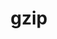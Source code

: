 ---
title: "gzip"
layout: cache
categories: [package, develop]
meta: {"compilers": ["apple-clang@16.0.0", "gcc@10.5.0", "gcc@11.4.0", "gcc@13.3.0"], "num_specs": 31, "num_specs_by_stack": {"developer-tools-aarch64-linux-gnu": 8, "developer-tools-darwin": 7, "developer-tools-x86_64_v3-linux-gnu": 8, "hep": 8, "root": 31}, "oss": ["centos7", "rhel8", "sequoia", "ubuntu22.04"], "platforms": ["darwin", "linux"], "stacks": ["developer-tools-aarch64-linux-gnu", "developer-tools-darwin", "developer-tools-x86_64_v3-linux-gnu", "hep", "root"], "targets": ["aarch64", "x86_64_v3"], "versions": ["1.13"]}
spec_details: [{"compiler": "gcc@11.4.0", "hash": "36y7nxpuorientvmxw3pxtieg44vqn7g", "os": "ubuntu22.04", "platform": "linux", "size": "-", "stacks": ["hep", "root"], "target": "x86_64_v3", "variants": ["build_system=autotools"], "versions": ["1.13"]}, {"compiler": "apple-clang@16.0.0", "hash": "3aa66ckpyioqqqi3nat3coqoy62xpj3j", "os": "sequoia", "platform": "darwin", "size": "-", "stacks": ["developer-tools-darwin", "root"], "target": "aarch64", "variants": ["build_system=autotools"], "versions": ["1.13"]}, {"compiler": "gcc@13.3.0", "hash": "3evldbolckfnmxhkoiidko5oc7gzu6ge", "os": "rhel8", "platform": "linux", "size": "-", "stacks": ["developer-tools-aarch64-linux-gnu", "root"], "target": "aarch64", "variants": ["build_system=autotools"], "versions": ["1.13"]}, {"compiler": "apple-clang@16.0.0", "hash": "3zjaib3oibbxy55acoio6hfgkrt7v7fr", "os": "sequoia", "platform": "darwin", "size": "-", "stacks": ["developer-tools-darwin", "root"], "target": "aarch64", "variants": ["build_system=autotools"], "versions": ["1.13"]}, {"compiler": "gcc@10.5.0", "hash": "5zpcqhcbdn7gagsw5cryml3fris3mvy7", "os": "centos7", "platform": "linux", "size": "-", "stacks": ["developer-tools-x86_64_v3-linux-gnu", "root"], "target": "x86_64_v3", "variants": ["build_system=autotools"], "versions": ["1.13"]}, {"compiler": "gcc@11.4.0", "hash": "64lvctcc4ihnsd7xs5bqh4qnan5mz3pe", "os": "ubuntu22.04", "platform": "linux", "size": "-", "stacks": ["hep", "root"], "target": "x86_64_v3", "variants": ["build_system=autotools"], "versions": ["1.13"]}, {"compiler": "gcc@11.4.0", "hash": "7cfnrbj26kl5xkgt25t45r4qefydwi4k", "os": "ubuntu22.04", "platform": "linux", "size": "-", "stacks": ["hep", "root"], "target": "x86_64_v3", "variants": ["build_system=autotools"], "versions": ["1.13"]}, {"compiler": "apple-clang@16.0.0", "hash": "ahsvogzvm3joduv2wdbkadwx6ixzvazo", "os": "sequoia", "platform": "darwin", "size": "-", "stacks": ["developer-tools-darwin", "root"], "target": "aarch64", "variants": ["build_system=autotools"], "versions": ["1.13"]}, {"compiler": "gcc@11.4.0", "hash": "cd64d2ttyrovqngnua6crkteti6rnl47", "os": "ubuntu22.04", "platform": "linux", "size": "-", "stacks": ["hep", "root"], "target": "x86_64_v3", "variants": ["build_system=autotools"], "versions": ["1.13"]}, {"compiler": "gcc@10.5.0", "hash": "e5vsqyf4pflbnq2g6o4ep74zfsq4uqdk", "os": "centos7", "platform": "linux", "size": "-", "stacks": ["developer-tools-x86_64_v3-linux-gnu", "root"], "target": "x86_64_v3", "variants": ["build_system=autotools"], "versions": ["1.13"]}, {"compiler": "gcc@13.3.0", "hash": "e6urbgxvyvvkr4alqtre2mqpcatmias3", "os": "rhel8", "platform": "linux", "size": "-", "stacks": ["developer-tools-aarch64-linux-gnu", "root"], "target": "aarch64", "variants": ["build_system=autotools"], "versions": ["1.13"]}, {"compiler": "gcc@10.5.0", "hash": "faq64xyiytn62x6sceahiv7tr7vx27gq", "os": "centos7", "platform": "linux", "size": "-", "stacks": ["developer-tools-x86_64_v3-linux-gnu", "root"], "target": "x86_64_v3", "variants": ["build_system=autotools"], "versions": ["1.13"]}, {"compiler": "gcc@10.5.0", "hash": "frkk3jz4ezd6k6ef5w3xclatp2aazs5y", "os": "centos7", "platform": "linux", "size": "-", "stacks": ["developer-tools-x86_64_v3-linux-gnu", "root"], "target": "x86_64_v3", "variants": ["build_system=autotools"], "versions": ["1.13"]}, {"compiler": "apple-clang@16.0.0", "hash": "ftsdber4jo7oosd2rnmesxhmndurtq2b", "os": "sequoia", "platform": "darwin", "size": "-", "stacks": ["developer-tools-darwin", "root"], "target": "aarch64", "variants": ["build_system=autotools"], "versions": ["1.13"]}, {"compiler": "apple-clang@16.0.0", "hash": "hesjtmsizfzbk2o3qf7dsb5unatypftk", "os": "sequoia", "platform": "darwin", "size": "-", "stacks": ["developer-tools-darwin", "root"], "target": "aarch64", "variants": ["build_system=autotools"], "versions": ["1.13"]}, {"compiler": "gcc@13.3.0", "hash": "i4yoyjjszn6hogo5aawyrvfs3wjrigwc", "os": "rhel8", "platform": "linux", "size": "-", "stacks": ["developer-tools-aarch64-linux-gnu", "root"], "target": "aarch64", "variants": ["build_system=autotools"], "versions": ["1.13"]}, {"compiler": "gcc@11.4.0", "hash": "ibdyuru6p2b5jqskydf5k6umzg27hwu3", "os": "ubuntu22.04", "platform": "linux", "size": "-", "stacks": ["hep", "root"], "target": "x86_64_v3", "variants": ["build_system=autotools"], "versions": ["1.13"]}, {"compiler": "apple-clang@16.0.0", "hash": "jkzxqfbsrpn3phhyicznu6yjlkwpvpkk", "os": "sequoia", "platform": "darwin", "size": "-", "stacks": ["developer-tools-darwin", "root"], "target": "aarch64", "variants": ["build_system=autotools"], "versions": ["1.13"]}, {"compiler": "gcc@13.3.0", "hash": "ki2jztj3ofgck4tol2vddj635yk33v7v", "os": "rhel8", "platform": "linux", "size": "-", "stacks": ["developer-tools-aarch64-linux-gnu", "root"], "target": "aarch64", "variants": ["build_system=autotools"], "versions": ["1.13"]}, {"compiler": "gcc@10.5.0", "hash": "l4knihdeb5p4bqq4dtxof3eb4tpcbxb4", "os": "centos7", "platform": "linux", "size": "-", "stacks": ["developer-tools-x86_64_v3-linux-gnu", "root"], "target": "x86_64_v3", "variants": ["build_system=autotools"], "versions": ["1.13"]}, {"compiler": "gcc@13.3.0", "hash": "lhiwvoyfdbl4swihuwunf3cms6agb6h7", "os": "rhel8", "platform": "linux", "size": "-", "stacks": ["developer-tools-aarch64-linux-gnu", "root"], "target": "aarch64", "variants": ["build_system=autotools"], "versions": ["1.13"]}, {"compiler": "gcc@13.3.0", "hash": "m3pcppwezdgy5w3alfao7e2zighddedx", "os": "rhel8", "platform": "linux", "size": "-", "stacks": ["developer-tools-aarch64-linux-gnu", "root"], "target": "aarch64", "variants": ["build_system=autotools"], "versions": ["1.13"]}, {"compiler": "gcc@10.5.0", "hash": "mh3ssf7gsl7rrpwoz34agmpzmcvtoaq5", "os": "centos7", "platform": "linux", "size": "-", "stacks": ["developer-tools-x86_64_v3-linux-gnu", "root"], "target": "x86_64_v3", "variants": ["build_system=autotools"], "versions": ["1.13"]}, {"compiler": "apple-clang@16.0.0", "hash": "n5u2j2qzkmcnssjmgrs2pvwhwsrnbit6", "os": "sequoia", "platform": "darwin", "size": "-", "stacks": ["developer-tools-darwin", "root"], "target": "aarch64", "variants": ["build_system=autotools"], "versions": ["1.13"]}, {"compiler": "gcc@13.3.0", "hash": "np7fhovp62imgfdkzfa7dcz2olsd5vx4", "os": "rhel8", "platform": "linux", "size": "-", "stacks": ["developer-tools-aarch64-linux-gnu", "root"], "target": "aarch64", "variants": ["build_system=autotools"], "versions": ["1.13"]}, {"compiler": "gcc@13.3.0", "hash": "oi4kowdq5jwl2npbwjo6y64h2uen5v5o", "os": "rhel8", "platform": "linux", "size": "-", "stacks": ["developer-tools-aarch64-linux-gnu", "root"], "target": "aarch64", "variants": ["build_system=autotools"], "versions": ["1.13"]}, {"compiler": "gcc@11.4.0", "hash": "qbny7huwfix7jmubrvu47mfq73f7q7kq", "os": "ubuntu22.04", "platform": "linux", "size": "-", "stacks": ["hep", "root"], "target": "x86_64_v3", "variants": ["build_system=autotools"], "versions": ["1.13"]}, {"compiler": "gcc@10.5.0", "hash": "qcx4g76rss7fqawbw3ddop6bxffsemce", "os": "centos7", "platform": "linux", "size": "-", "stacks": ["developer-tools-x86_64_v3-linux-gnu", "root"], "target": "x86_64_v3", "variants": ["build_system=autotools"], "versions": ["1.13"]}, {"compiler": "gcc@11.4.0", "hash": "xjdp52kn5psisugbouzafd6tzfvn33gr", "os": "ubuntu22.04", "platform": "linux", "size": "-", "stacks": ["hep", "root"], "target": "x86_64_v3", "variants": ["build_system=autotools"], "versions": ["1.13"]}, {"compiler": "gcc@11.4.0", "hash": "ye4dfwlvtibc7lle47kwkdd7mzfmsiiq", "os": "ubuntu22.04", "platform": "linux", "size": "-", "stacks": ["hep", "root"], "target": "x86_64_v3", "variants": ["build_system=autotools"], "versions": ["1.13"]}, {"compiler": "gcc@10.5.0", "hash": "zc27c6wvpvzy7itgokgyiniblbbdjpb2", "os": "centos7", "platform": "linux", "size": "-", "stacks": ["developer-tools-x86_64_v3-linux-gnu", "root"], "target": "x86_64_v3", "variants": ["build_system=autotools"], "versions": ["1.13"]}]
---
